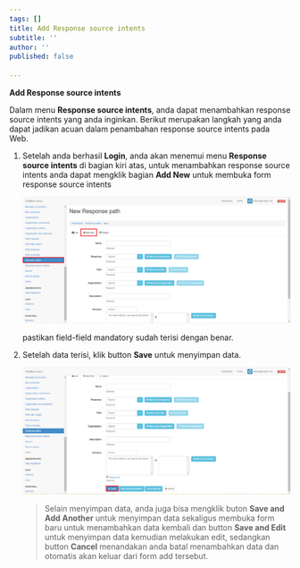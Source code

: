 ```yaml
---
tags: []
title: Add Response source intents
subtitle: ''
author: ''
published: false

---
```

**Add Response source intents**

Dalam menu **Response source intents**, anda dapat menambahkan response source intents yang anda inginkan. Berikut merupakan langkah yang anda dapat jadikan acuan dalam penambahan response source intents pada Web.

1. Setelah anda berhasil **Login**, anda akan menemui menu **Response source intents** di bagian kiri atas, untuk menambahkan response source intents anda dapat mengklik bagian **Add New** untuk membuka form response source intents

   ![](/uploads/responsepath5.PNG)

   pastikan field-field mandatory sudah terisi dengan benar.
2. Setelah data terisi, klik button **Save** untuk menyimpan data.

   ![](/uploads/responsepath6.PNG)

   > Selain menyimpan data, anda juga bisa mengklik buton **Save and Add Another** untuk menyimpan data sekaligus membuka form baru untuk menambahkan data kembali dan button **Save and Edit** untuk menyimpan data kemudian melakukan edit, sedangkan button **Cancel** menandakan anda batal menambahkan data dan otomatis akan keluar dari form add tersebut.